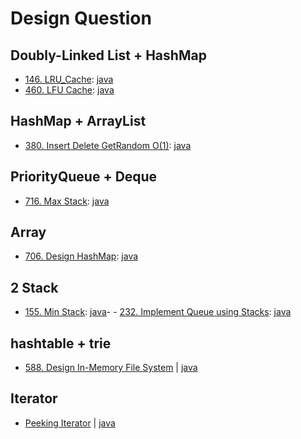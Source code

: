 # Design Question

## Doubly-Linked List + HashMap

- [146. LRU_Cache](https://leetcode.com/problems/lru-cache/):
  [java](/solution_java/0146_LRU_Cache.md)
- [460. LFU Cache](https://leetcode.com/problems/lfu-cache/):
  [java](/solution_java/0460_LFU_Cache.md)

## HashMap + ArrayList

- [380. Insert Delete GetRandom O(1)](https://leetcode.com/problems/insert-delete-getrandom-o1/):
  [java](/solution_java/0380_Insert_Delete_GetRandom_O1.md)

## PriorityQueue + Deque

- [716. Max Stack](https://leetcode.com/problems/max-stack/):
  [java](/solution_java/0716_Max_Stack.md)

## Array

- [706. Design HashMap](https://leetcode.com/problems/design-hashmap/):
  [java](/solution_java/0706_Design_HashMap.md)

## 2 Stack

- [155. Min Stack](https://leetcode.com/problems/min-stack/):
  [java](/solution_java/0155_Min_Stack.java)- - [232. Implement Queue using Stacks](https://leetcode.com/problems/powx-n/):
  [java](/solution_java/0232_Implement_Queue_using_Stacks.java)

## hashtable + trie

- [588. Design In-Memory File System](https://leetcode.com/problems/design-in-memory-file-system/) | [java](/solution_java/0588_Design_In-Memory_File_System.md)

## Iterator

- [Peeking Iterator](https://leetcode.com/problems/peeking-iterator/description/) | [java](/solution_java/0284_Peeking_Iterator.md)
